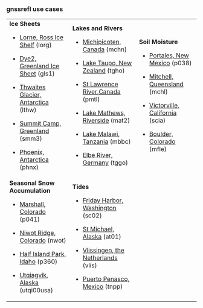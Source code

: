 
### gnssrefl use cases 


<table>
<TR>
<TD>
<B>Ice Sheets</B>

* [Lorne, Ross Ice Shelf](use_cases/use_lorg.md) (lorg)

* [Dye2, Greenland Ice Sheet](use_cases/use_gls1.md) (gls1)

* [Thwaites Glacier, Antarctica](use_cases/use_lthw.md) (lthw)

* [Summit Camp, Greenland](use_cases/use_smm3.md) (smm3)

* [Phoenix, Antarctica](use_cases/use_phnx.md) (phnx)
</TD>
<td>
<B>Lakes and Rivers</B>

* [Michipicoten, Canada](use_cases/use_mchn.md) (mchn)

* [Lake Taupo, New Zealand](use_cases/use_tgho.md) (tgho)

* [St Lawrence River,Canada](use_cases/use_pmtl.md) (pmtl)

* [Lake Mathews, Riverside](use_cases/use_mat2.md) (mat2)

* [Lake Malawi, Tanzania](use_cases/use_mbbc.md) (mbbc)

* [Elbe River, Germany](use_cases/use_tggo.md) (tggo)

</TD>
<TD>
<B>Soil Moisture </B>

* [Portales, New Mexico](use_cases/use_p038.md) (p038)

* [Mitchell, Queensland](use_cases/use_mchl.md) (mchl)

* [Victorville, California](use_cases/use_scia.md) (scia)

* [Boulder, Colorado](use_cases/use_mfle.md) (mfle)

</TD>
</TR>

<TR>

<TD>
<B>Seasonal Snow Accumulation</B>

* [Marshall, Colorado](use_cases/use_p041.md) (p041)

* [Niwot Ridge, Colorado](use_cases/use_nwot.md) (nwot)

* [Half Island Park, Idaho](use_cases/use_p360.md) (p360)

* [Utqiagvik, Alaska](use_cases/use_utqi.md) (utqi00usa)

</TD>
<TD>
<B>Tides</B>

* [Friday Harbor, Washington](use_cases/use_sc02.md) (sc02) 

* [St Michael, Alaska](use_cases/use_at01.md) (at01)

* [Vlissingen, the Netherlands](use_cases/use_vlis.md) (vlis)

* [Puerto Penasco, Mexico](use_cases/use_tnpp.md) (tnpp)

</TD>
</TR>
</Table>

